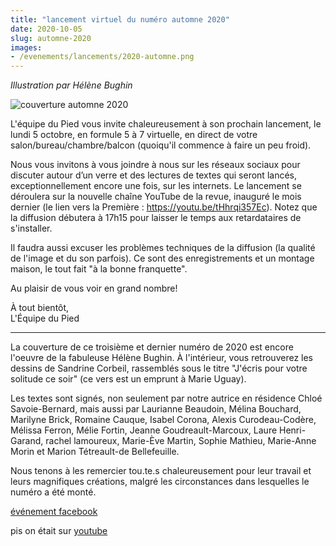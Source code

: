 ```yaml
---
title: "lancement virtuel du numéro automne 2020"
date: 2020-10-05
slug: automne-2020
images:
- /evenements/lancements/2020-automne.png
---
```


_Illustration par Hélène Bughin_

![couverture automne 2020](/evenements/lancements/2020-automne.png)

L'équipe du Pied vous invite chaleureusement à son prochain lancement, le lundi 5 octobre, en formule 5 à 7 virtuelle, en direct de votre salon/bureau/chambre/balcon (quoiqu'il commence à faire un peu froid).

Nous vous invitons à vous joindre à nous sur les réseaux sociaux pour discuter autour d’un verre et des lectures de textes qui seront lancés, exceptionnellement encore une fois, sur les internets. Le lancement se déroulera sur la nouvelle chaîne YouTube de la revue, inauguré le mois dernier (le lien vers la Première : https://youtu.be/tHhrqi357Ec). Notez que la diffusion débutera à 17h15 pour laisser le temps aux retardataires de s'installer. 

Il faudra aussi excuser les problèmes techniques de la diffusion (la qualité de l'image et du son parfois). Ce sont des enregistrements et un montage maison, le tout fait "à la bonne franquette".

Au plaisir de vous voir en grand nombre!

À tout bientôt,  
L'Équipe du Pied

______________________

La couverture de ce troisième et dernier numéro de 2020 est encore l'oeuvre de la fabuleuse Hélène Bughin. À l'intérieur, vous retrouverez les dessins de Sandrine Corbeil, rassemblés sous le titre "J'écris pour votre solitude ce soir" (ce vers est un emprunt à Marie Uguay). 

Les textes sont signés, non seulement par notre autrice en résidence Chloé Savoie-Bernard, mais aussi par Laurianne Beaudoin, Mélina Bouchard, Marilyne Brick, Romaine Cauque, Isabel Corona, Alexis Curodeau-Codère, Mélissa Ferron, Mélie Fortin, Jeanne Goudreault-Marcoux, Laure Henri-Garand, rachel lamoureux, Marie-Ève Martin, Sophie Mathieu, Marie-Anne Morin et Marion Tétreault-de Bellefeuille.

Nous tenons à les remercier tou.te.s chaleureusement pour leur travail et leurs magnifiques créations, malgré les circonstances dans lesquelles le numéro a été monté.


[événement facebook](https://www.facebook.com/events/1594738650699187/)

pis on était sur [youtube](https://youtu.be/tHhrqi357Ec)
